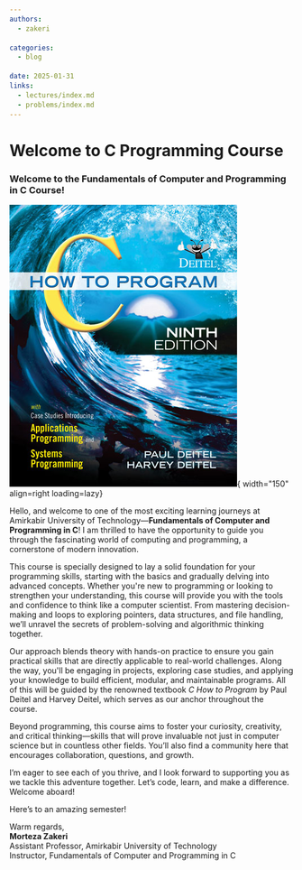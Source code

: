 ```yaml
---
authors:
  - zakeri

categories:
  - blog

date: 2025-01-31
links:
  - lectures/index.md
  - problems/index.md
---
```



# Welcome to C Programming Course

### Welcome to the Fundamentals of Computer and Programming in C Course!

![C-how-to-program-9-e-book-cover](assets/figs/c-how-to-program-9-e-book-cover.jpg){ width="150"  align=right loading=lazy}

Hello, and welcome to one of the most exciting learning journeys at Amirkabir University of Technology—**Fundamentals of Computer and Programming in C**! I am thrilled to have the opportunity to guide you through the fascinating world of computing and programming, a cornerstone of modern innovation.

This course is specially designed to lay a solid foundation for your programming skills, starting with the basics and gradually delving into advanced concepts. Whether you're new to programming or looking to strengthen your understanding, this course will provide you with the tools and confidence to think like a computer scientist. From mastering decision-making and loops to exploring pointers, data structures, and file handling, we’ll unravel the secrets of problem-solving and algorithmic thinking together.

<!-- more -->

Our approach blends theory with hands-on practice to ensure you gain practical skills that are directly applicable to real-world challenges. Along the way, you'll be engaging in projects, exploring case studies, and applying your knowledge to build efficient, modular, and maintainable programs. All of this will be guided by the renowned textbook *C How to Program* by Paul Deitel and Harvey Deitel, which serves as our anchor throughout the course.

Beyond programming, this course aims to foster your curiosity, creativity, and critical thinking—skills that will prove invaluable not just in computer science but in countless other fields. You’ll also find a community here that encourages collaboration, questions, and growth.

I’m eager to see each of you thrive, and I look forward to supporting you as we tackle this adventure together. Let’s code, learn, and make a difference. Welcome aboard!  

Here’s to an amazing semester!  

Warm regards,  
**Morteza Zakeri**  
Assistant Professor, Amirkabir University of Technology  
Instructor, Fundamentals of Computer and Programming in C  

